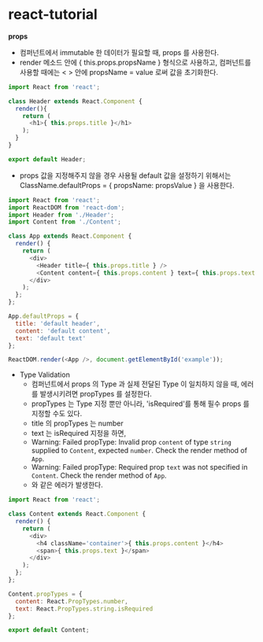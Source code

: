 # react-tutorial

__props__
- 컴퍼넌트에서 immutable 한 데이터가 필요할 때, props 를 사용한다.
- render 메소드 안에 { this.props.propsName } 형식으로 사용하고,
  컴퍼넌트를 사용할 때에는 &lt; &gt; 안에 propsName = value 로써 값을
초기화한다.
```js
import React from 'react';

class Header extends React.Component {
  render(){
    return (
      <h1>{ this.props.title }</h1>
    );
  }
}

export default Header;
```
- props 값을 지정해주지 않을 경우 사용될 default 값을 설정하기 위해서는
  ClassName.defaultProps = { propsName: propsValue } 을 사용한다.
```js
import React from 'react';
import ReactDOM from 'react-dom';
import Header from './Header';
import Content from './Content';

class App extends React.Component {
  render() {
    return (
      <div>
        <Header title={ this.props.title } />
        <Content content={ this.props.content } text={ this.props.text } />
      </div>
    );
  };
};

App.defaultProps = {
  title: 'default header',
  content: 'default content',
  text: 'default text'
};

ReactDOM.render(<App />, document.getElementById('example'));
```
- Type Validation
  - 컴퍼넌트에서 props 의 Type 과 실제 전달된 Type 이 일치하지 않을 때,
    에러를 발생시키려면 propTypes 를 설정한다.
  - propTypes 는 Type 지정 뿐만 아니라, 'isRequired'를 통해 필수 props 를 지정할 수도 있다.
  - title 의 propTypes 는 number
  - text 는 isRequired 지정을 하면,
  - Warning: Failed propType: Invalid prop `content` of type `string`
    supplied to `Content`, expected `number`. Check the render method of
`App`.
  - Warning: Failed propType: Required prop `text` was not specified in
    `Content`. Check the render method of `App`.
  - 와 같은 에러가 발생한다.
```js
import React from 'react';

class Content extends React.Component {
  render() {
    return (
      <div>
        <h4 className='container'>{ this.props.content }</h4>
        <span>{ this.props.text }</span>
      </div>
    );
  };
};

Content.propTypes = {
  content: React.PropTypes.number,
  text: React.PropTypes.string.isRequired
};

export default Content;
```

